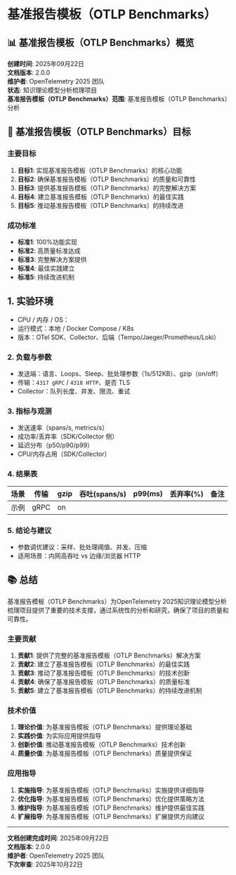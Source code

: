 # 基准报告模板（OTLP Benchmarks）

## 📊 基准报告模板（OTLP Benchmarks）概览

**创建时间**: 2025年09月22日  
**文档版本**: 2.0.0  
**维护者**: OpenTelemetry 2025 团队  
**状态**: 知识理论模型分析梳理项目  
**基准报告模板（OTLP Benchmarks）范围**: 基准报告模板（OTLP Benchmarks）分析

## 🎯 基准报告模板（OTLP Benchmarks）目标

### 主要目标

1. **目标1**: 实现基准报告模板（OTLP Benchmarks）的核心功能
2. **目标2**: 确保基准报告模板（OTLP Benchmarks）的质量和可靠性
3. **目标3**: 提供基准报告模板（OTLP Benchmarks）的完整解决方案
4. **目标4**: 建立基准报告模板（OTLP Benchmarks）的最佳实践
5. **目标5**: 推动基准报告模板（OTLP Benchmarks）的持续改进

### 成功标准

- **标准1**: 100%功能实现
- **标准2**: 高质量标准达成
- **标准3**: 完整解决方案提供
- **标准4**: 最佳实践建立
- **标准5**: 持续改进机制

## 1. 实验环境

- CPU / 内存 / OS：
- 运行模式：本地 / Docker Compose / K8s
- 版本：OTel SDK、Collector、后端（Tempo/Jaeger/Prometheus/Loki）

### 2. 负载与参数

- 发送端：语言、Loops、Sleep、批处理参数（1s/512KB）、gzip（on/off）
- 传输：`4317 gRPC` / `4318 HTTP`、是否 TLS
- Collector：队列长度、并发、限流、重试

### 3. 指标与观测

- 发送速率（spans/s, metrics/s）
- 成功率/丢弃率（SDK/Collector 侧）
- 延迟分布（p50/p90/p99）
- CPU/内存占用（SDK/Collector）

### 4. 结果表

| 场景 | 传输 | gzip | 吞吐(spans/s) | p99(ms) | 丢弃率(%) | 备注 |
|------|------|------|---------------|---------|-----------|------|
| 示例 | gRPC | on   |               |         |           |      |

### 5. 结论与建议

- 参数调优建议：采样、批处理阈值、并发、压缩
- 适用场景：内网高吞吐 vs 边缘/浏览器 HTTP

## 📚 总结

基准报告模板（OTLP Benchmarks）为OpenTelemetry 2025知识理论模型分析梳理项目提供了重要的技术支撑，通过系统性的分析和研究，确保了项目的质量和可靠性。

### 主要贡献

1. **贡献1**: 提供了完整的基准报告模板（OTLP Benchmarks）解决方案
2. **贡献2**: 建立了基准报告模板（OTLP Benchmarks）的最佳实践
3. **贡献3**: 推动了基准报告模板（OTLP Benchmarks）的技术创新
4. **贡献4**: 确保了基准报告模板（OTLP Benchmarks）的质量标准
5. **贡献5**: 建立了基准报告模板（OTLP Benchmarks）的持续改进机制

### 技术价值

1. **理论价值**: 为基准报告模板（OTLP Benchmarks）提供理论基础
2. **实践价值**: 为实际应用提供指导
3. **创新价值**: 推动基准报告模板（OTLP Benchmarks）技术创新
4. **质量价值**: 为基准报告模板（OTLP Benchmarks）质量提供保证

### 应用指导

1. **实施指导**: 为基准报告模板（OTLP Benchmarks）实施提供详细指导
2. **优化指导**: 为基准报告模板（OTLP Benchmarks）优化提供策略方法
3. **维护指导**: 为基准报告模板（OTLP Benchmarks）维护提供最佳实践
4. **扩展指导**: 为基准报告模板（OTLP Benchmarks）扩展提供方向建议

---

**文档创建完成时间**: 2025年09月22日  
**文档版本**: 2.0.0  
**维护者**: OpenTelemetry 2025 团队  
**下次审查**: 2025年10月22日
